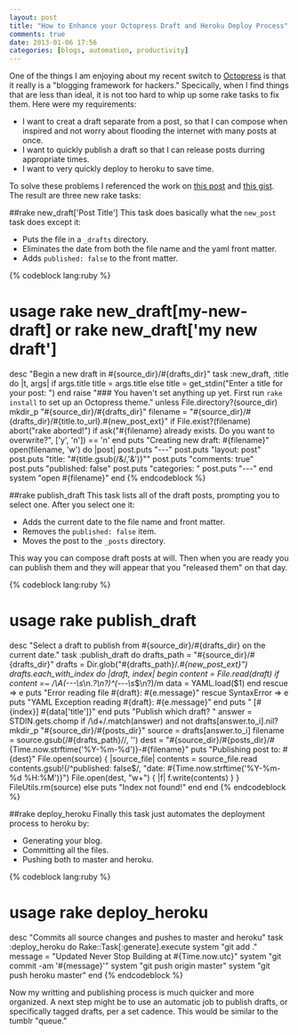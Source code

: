 ```yaml
---
layout: post
title: "How to Enhance your Octopress Draft and Heroku Deploy Process"
comments: true
date: 2013-01-06 17:56
categories: [blogs, automation, productivity]
---
```

One of the things I am enjoying about my recent switch to [Octopress](http://octopress.org/) is that it really is a "blogging framework for hackers." Specically, when I find things that are less than ideal, it is not too hard to whip up some rake tasks to fix them. Here were my requirements:

- I want to creat a draft separate from a post, so that I can compose when inspired and not worry about flooding the internet with many posts at once.
- I want to quickly publish a draft so that I can release posts durring appropriate times.
- I want to very quickly deploy to heroku to save time.

To solve these problems I referenced the work on [this post](http://blog.yangmeyer.de/blog/2012/05/28/octopress-drafts) and [this gist](https://gist.github.com/3933525). The result are three new rake tasks:

##rake new_draft['Post Title']
This task does basically what the `new_post` task does except it:

- Puts the file in a `_drafts` directory.
- Eliminates the date from both the file name and the yaml front matter.
- Adds `published: false` to the front matter.

{% codeblock lang:ruby %}
# usage rake new_draft[my-new-draft] or rake new_draft['my new draft']
desc "Begin a new draft in #{source_dir}/#{drafts_dir}"
task :new_draft, :title do |t, args|
  if args.title
    title = args.title
  else
    title = get_stdin("Enter a title for your post: ")
  end
  raise "### You haven't set anything up yet. First run `rake install` to set up an Octopress theme." unless File.directory?(source_dir)
  mkdir_p "#{source_dir}/#{drafts_dir}"
  filename = "#{source_dir}/#{drafts_dir}/#{title.to_url}.#{new_post_ext}"
  if File.exist?(filename)
    abort("rake aborted!") if ask("#{filename} already exists. Do you want to overwrite?", ['y', 'n']) == 'n'
  end
  puts "Creating new draft: #{filename}"
  open(filename, 'w') do |post|
    post.puts "---"
    post.puts "layout: post"
    post.puts "title: \"#{title.gsub(/&/,'&amp;')}\""
    post.puts "comments: true"
    post.puts "published: false"
    post.puts "categories: "
    post.puts "---"
  end
  system "open #{filename}"
end
{% endcodeblock %}


##rake publish_draft
This task lists all of the draft posts, prompting you to select one. After you select one it:

- Adds the current date to the file name and front matter.
- Removes the `published: false` item.
- Moves the post to the `_posts` directory.

This way you can compose draft posts at will. Then when you are ready you can publish them and they will appear that you "released them" on that day.

{% codeblock lang:ruby %}
# usage rake publish_draft
desc "Select a draft to publish from #{source_dir}/#{drafts_dir} on the current date."
task :publish_draft do
  drafts_path = "#{source_dir}/#{drafts_dir}"
  drafts = Dir.glob("#{drafts_path}/*.#{new_post_ext}")
  drafts.each_with_index do |draft, index|
    begin
      content = File.read(draft)
      if content =~ /\A(---\s*\n.*?\n?)^(---\s*$\n?)/m
        data = YAML.load($1)
      end
    rescue => e
      puts "Error reading file #{draft}: #{e.message}"
    rescue SyntaxError => e
      puts "YAML Exception reading #{draft}: #{e.message}"
    end
    puts "  [#{index}]  #{data['title']}"
  end
  puts "Publish which draft? "
  answer = STDIN.gets.chomp
  if /\d+/.match(answer) and not drafts[answer.to_i].nil?
    mkdir_p "#{source_dir}/#{posts_dir}"
    source = drafts[answer.to_i]
    filename = source.gsub(/#{drafts_path}\//, '')
    dest = "#{source_dir}/#{posts_dir}/#{Time.now.strftime('%Y-%m-%d')}-#{filename}"
    puts "Publishing post to: #{dest}"
    File.open(source) { |source_file|
      contents = source_file.read
      contents.gsub!(/^published: false$/, "date: #{Time.now.strftime('%Y-%m-%d %H:%M')}")
      File.open(dest, "w+") { |f| f.write(contents) }
    }
    FileUtils.rm(source)
  else
    puts "Index not found!"
  end
end
{% endcodeblock %}

##rake deploy_heroku
Finally this task just automates the deployment process to heroku by:

- Generating your blog.
- Committing all the files.
- Pushing both to master and heroku.

{% codeblock lang:ruby %}
# usage rake deploy_heroku
desc "Commits all source changes and pushes to master and heroku"
task :deploy_heroku do
  Rake::Task[:generate].execute
  system "git add ."
  message = "Updated Never Stop Building at #{Time.now.utc}"
  system "git commit -am '#{message}'"
  system "git push origin master"
  system "git push heroku master"
end
{% endcodeblock %}

Now my writting and publishing process is much quicker and more organized. A next step might be to use an automatic job to publish drafts, or specifically tagged drafts, per a set cadence. This would be similar to the tumblr "queue."
